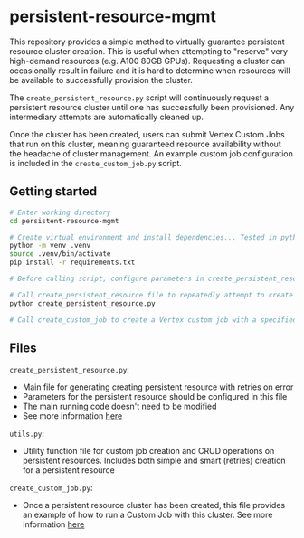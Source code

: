 # persistent-resource-mgmt

This repository provides a simple method to virtually guarantee persistent resource cluster creation. This is useful when attempting to "reserve" very high-demand resources (e.g. A100 80GB GPUs). Requesting a cluster can occasionally result in failure and it is hard to determine when resources will be available to successfully provision the cluster.

The `create_persistent_resource.py` script will continuously request a persistent resource cluster until one has successfully been provisioned. Any intermediary attempts are automatically cleaned up.

Once the cluster has been created, users can submit Vertex Custom Jobs that run on this cluster, meaning guaranteed resource availability without the headache of cluster management. An example custom job configuration is included in the `create_custom_job.py` script.

## Getting started

```bash
# Enter working directory
cd persistent-resource-mgmt

# Create virtual environment and install dependencies... Tested in python 3.9 using virtualenv
python -m venv .venv
source .venv/bin/activate
pip install -r requirements.txt

# Before calling script, configure parameters in create_persistent_resource.py

# Call create_persistent_resource file to repeatedly attempt to create a persistent resource
python create_persistent_resource.py

# Call create_custom_job to create a Vertex custom job with a specified persistent resource
```

## Files

`create_persistent_resource.py`:

- Main file for generating creating persistent resource with retries on error
- Parameters for the persistent resource should be configured in this file
- The main running code doesn't need to be modified
- See more information [here](https://cloud.google.com/vertex-ai/docs/training/persistent-resource-overview)

`utils.py`:

- Utility function file for custom job creation and CRUD operations on persistent resources. Includes both simple and smart (retries) creation for a persistent resource

`create_custom_job.py`:

- Once a persistent resource cluster has been created, this file provides an example of how to run a Custom Job with this cluster. See more information [here](https://cloud.google.com/vertex-ai/docs/training/persistent-resource-train)

